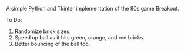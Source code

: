 A simple Python and Tkinter implementation of the 80s game Breakout.

To Do:
1) Randomize brick sizes.
2) Speed up ball as it hits green, orange, and red bricks.
3) Better bouncing of the ball too.

